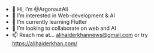 - 👋 Hi, I’m @ArgonautAli
- 👀 I’m interested in Web-development & AI
- 🌱 I’m currently learning Flutter
- 💞️ I’m looking to collaborate on web and AI
- 📫 Reach me at... alihaiderkhannews@gmail.com or try https://alihaiderkhan.com/

<!---
ArgonautAli/ArgonautAli is a ✨ special ✨ repository because its `README.md` (this file) appears on your GitHub profile.
You can click the Preview link to take a look at your changes.
--->
